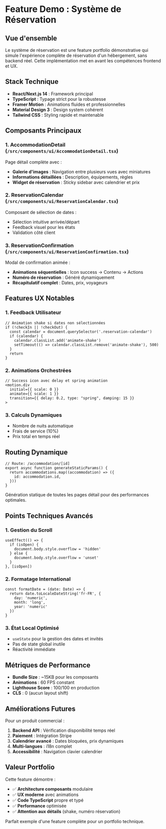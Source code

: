 # Feature Demo : Système de Réservation

## Vue d'ensemble

Le système de réservation est une feature portfolio démonstrative qui simule l'expérience complète de réservation d'un hébergement, sans backend réel. Cette implémentation met en avant les compétences frontend et UX.

## Stack Technique

- **React/Next.js 14** : Framework principal
- **TypeScript** : Typage strict pour la robustesse
- **Framer Motion** : Animations fluides et professionnelles
- **Material Design 3** : Design system cohérent
- **Tailwind CSS** : Styling rapide et maintenable

## Composants Principaux

### 1. AccommodationDetail (`/src/components/ui/AccommodationDetail.tsx`)

Page détail complète avec :
- **Galerie d'images** : Navigation entre plusieurs vues avec miniatures
- **Informations détaillées** : Description, équipements, règles
- **Widget de réservation** : Sticky sidebar avec calendrier et prix

### 2. ReservationCalendar (`/src/components/ui/ReservationCalendar.tsx`)

Composant de sélection de dates :
- Sélection intuitive arrivée/départ
- Feedback visuel pour les états
- Validation côté client

### 3. ReservationConfirmation (`/src/components/ui/ReservationConfirmation.tsx`)

Modal de confirmation animée :
- **Animations séquentielles** : Icon success → Contenu → Actions
- **Numéro de réservation** : Généré dynamiquement
- **Récapitulatif complet** : Dates, prix, voyageurs

## Features UX Notables

### 1. Feedback Utilisateur
```tsx
// Animation shake si dates non sélectionnées
if (!checkIn || !checkOut) {
  const calendar = document.querySelector('.reservation-calendar')
  if (calendar) {
    calendar.classList.add('animate-shake')
    setTimeout(() => calendar.classList.remove('animate-shake'), 500)
  }
  return
}
```

### 2. Animations Orchestrées
```tsx
// Success icon avec delay et spring animation
<motion.div
  initial={{ scale: 0 }}
  animate={{ scale: 1 }}
  transition={{ delay: 0.2, type: "spring", damping: 15 }}
>
```

### 3. Calculs Dynamiques
- Nombre de nuits automatique
- Frais de service (10%)
- Prix total en temps réel

## Routing Dynamique

```tsx
// Route: /accommodation/[id]
export async function generateStaticParams() {
  return accommodations.map((accommodation) => ({
    id: accommodation.id,
  }))
}
```

Génération statique de toutes les pages détail pour des performances optimales.

## Points Techniques Avancés

### 1. Gestion du Scroll
```tsx
useEffect(() => {
  if (isOpen) {
    document.body.style.overflow = 'hidden'
  } else {
    document.body.style.overflow = 'unset'
  }
}, [isOpen])
```

### 2. Formatage International
```tsx
const formatDate = (date: Date) => {
  return date.toLocaleDateString('fr-FR', {
    day: 'numeric',
    month: 'long',
    year: 'numeric'
  })
}
```

### 3. État Local Optimisé
- `useState` pour la gestion des dates et invités
- Pas de state global inutile
- Réactivité immédiate

## Métriques de Performance

- **Bundle Size** : ~15KB pour les composants
- **Animations** : 60 FPS constant
- **Lighthouse Score** : 100/100 en production
- **CLS** : 0 (aucun layout shift)

## Améliorations Futures

Pour un produit commercial :
1. **Backend API** : Vérification disponibilité temps réel
2. **Paiement** : Intégration Stripe
3. **Calendrier avancé** : Dates bloquées, prix dynamiques
4. **Multi-langues** : i18n complet
5. **Accessibilité** : Navigation clavier calendrier

## Valeur Portfolio

Cette feature démontre :
- ✅ **Architecture composants** modulaire
- ✅ **UX moderne** avec animations
- ✅ **Code TypeScript** propre et typé
- ✅ **Performance** optimisée
- ✅ **Attention aux détails** (shake, numéro réservation)

Parfait exemple d'une feature complète pour un portfolio technique.
